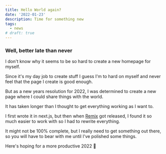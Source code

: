 ```yaml
---
title: Hello World again?
date: '2022-01-23'
description: Time for something new
tags:
  - news
# draft: true
---
```


### Well, better late than never

I don't know why it seems to be so hard to create a new homepage for myself.

Since it's my day job to create stuff I guess I'm to hard on myself and never feel that the page I create is good enough.

But as a new years resolution for 2022, I was determined to create a new page where I could share things with the world.

It has taken longer than I thought to get everything working as I want to.

I first wrote it in next.js, but then when [Remix](https://remix.run) got released, I found it so much easier to work with so I had to rewrite everything.

It might not be 100% complete, but I really need to get something out there, so you will have to bear with me until I've polished some things.

Here's hoping for a more productive 2022 🚀
